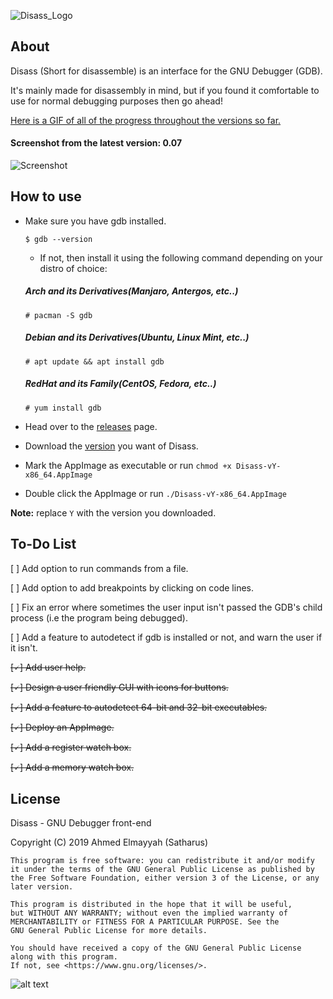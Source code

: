 ![Disass_Logo](https://github.com/Satharus/Disass/blob/master/Icons/Banner.png)


## About 
Disass (Short for disassemble) is an interface for the GNU Debugger (GDB).

It's mainly made for disassembly in mind, but if you found it comfortable to use for normal debugging purposes then go ahead!

[Here is a GIF of all of the progress throughout the versions so far.](https://github.com/Satharus/Disass/blob/master/Screenshots/Progress.gif)

#### Screenshot from the latest version: 0.07
![Screenshot](https://github.com/Satharus/Disass/blob/master/Screenshots/v0.07.png)


## How to use
- Make sure you have gdb installed.

    ```$ gdb --version```
    - If not, then install it using the following command depending on your distro of choice:
   ##### Arch and its Derivatives(Manjaro, Antergos, etc..)
      # pacman -S gdb
   ##### Debian and its Derivatives(Ubuntu, Linux Mint, etc..)
      # apt update && apt install gdb
   ##### RedHat and its Family(CentOS, Fedora, etc..)
      # yum install gdb
- Head over to the [releases](https://github.com/Satharus/Disass/releases) page.
- Download the [version](https://github.com/Satharus/Disass/tree/master/Screenshots) you want of Disass.
- Mark the AppImage as executable or run ```chmod +x Disass-vY-x86_64.AppImage```
- Double click the AppImage or run ```./Disass-vY-x86_64.AppImage```

**Note:** replace ```Y``` with the version you downloaded.



## To-Do List

[ ] Add option to run commands from a file.

[ ] Add option to add breakpoints by clicking on code lines.

[ ] Fix an error where sometimes the user input isn't passed the GDB's child process (i.e the program being debugged).

[ ] Add a feature to autodetect if gdb is installed or not, and warn the user if it isn't.

~~[🗸] Add user help.~~

~~[🗸] Design a user friendly GUI with icons for buttons.~~

~~[🗸] Add a feature to autodetect 64-bit and 32-bit executables.~~

~~[🗸] Deploy an AppImage.~~

~~[🗸] Add a register watch box.~~

~~[🗸] Add a memory watch box.~~

## License
 Disass - GNU Debugger front-end
 
   Copyright (C) 2019  Ahmed Elmayyah (Satharus)

    This program is free software: you can redistribute it and/or modify
    it under the terms of the GNU General Public License as published by
    the Free Software Foundation, either version 3 of the License, or any later version.

    This program is distributed in the hope that it will be useful,
    but WITHOUT ANY WARRANTY; without even the implied warranty of
    MERCHANTABILITY or FITNESS FOR A PARTICULAR PURPOSE. See the
    GNU General Public License for more details.

    You should have received a copy of the GNU General Public License along with this program. 
    If not, see <https://www.gnu.org/licenses/>.
    
![alt text](https://github.com/Satharus/Disass/blob/master/Icons/GPLv3LogoSmall.png)
